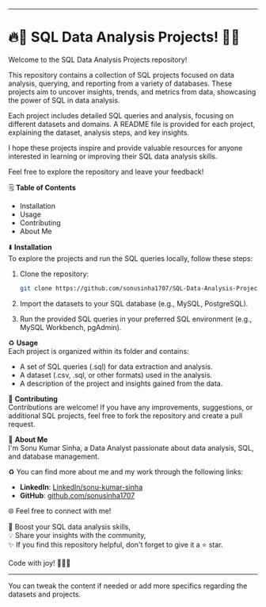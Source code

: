 

---

# 🔥🚀 SQL Data Analysis Projects! 🔬🎯  
Welcome to the SQL Data Analysis Projects repository!

This repository contains a collection of SQL projects focused on data analysis, querying, and reporting from a variety of databases. These projects aim to uncover insights, trends, and metrics from data, showcasing the power of SQL in data analysis.

Each project includes detailed SQL queries and analysis, focusing on different datasets and domains. A README file is provided for each project, explaining the dataset, analysis steps, and key insights.

I hope these projects inspire and provide valuable resources for anyone interested in learning or improving their SQL data analysis skills.

Feel free to explore the repository and leave your feedback!

🗒️ **Table of Contents**  
- Installation  
- Usage  
- Contributing  
- About Me  

⬇️ **Installation**  
To explore the projects and run the SQL queries locally, follow these steps:

1. Clone the repository:
    ```bash
    git clone https://github.com/sonusinha1707/SQL-Data-Analysis-Projects.git
    ```

2. Import the datasets to your SQL database (e.g., MySQL, PostgreSQL).

3. Run the provided SQL queries in your preferred SQL environment (e.g., MySQL Workbench, pgAdmin).

♻️ **Usage**  
Each project is organized within its folder and contains:

- A set of SQL queries (.sql) for data extraction and analysis.
- A dataset (.csv, .sql, or other formats) used in the analysis.
- A description of the project and insights gained from the data.

🤝 **Contributing**  
Contributions are welcome! If you have any improvements, suggestions, or additional SQL projects, feel free to fork the repository and create a pull request.

🌱 **About Me**  
I'm Sonu Kumar Sinha, a Data Analyst passionate about data analysis, SQL, and database management.  

♻️ You can find more about me and my work through the following links:

- **LinkedIn**: [LinkedIn/sonu-kumar-sinha](https://www.linkedin.com/in/sonu-kumar-sinha)  
- **GitHub**: [github.com/sonusinha1707](https://github.com/sonusinha1707)  

🌐 Feel free to connect with me!

🎯 Boost your SQL data analysis skills,  
💡 Share your insights with the community,  
✨ If you find this repository helpful, don't forget to give it a ⭐ star.

Code with joy! 👨‍💻✨

---

You can tweak the content if needed or add more specifics regarding the datasets and projects.
